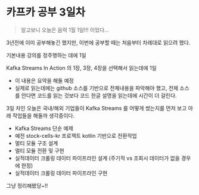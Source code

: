 # 카프카 공부 3일차

> 알고보니 오늘은 음력 1월 1일!!! 이었다...



3년전에 이미 공부해놓긴 했지만, 이번에 공부할 때는 처음부터 차례대로 읽으려 했다.

기본내용 강의를 정주행하는 데에 1일

Kafka Streams In Action 의 1장, 3장, 4장을 선택해서 읽는데에 1일

- 이 내용은 요약을 해둘 예정
- 실제로 읽는데에는 github 소스를 기반으로 전체내용을 파악해야 했고, 전체 소스를 안다면 코드를 읽는 것보다 코드 한글 설명을 읽는데에 시간이 더 걸린다.



3일 차인 오늘은 국내/해외 기업들이 Kafka Streams 를 어떻게 썼는지를 먼저 보고 아래 작업들을 해둘까 생각중이다.

- Kafka Streams 단순 예제
- 예전 stock-cells-kr 프로젝트 kotlin 기반으로 전환작업
- 멀티 모듈 구조 설계
- 멀티 모듈 전환 및 구현
- 실적데이터 크롤링 데이터 파이프라인 설계 (주기적 vs 조회시 데이터가 없을 경우에 한정)
- 실적데이터 크롤링 데이터 파이프라인 구현



그냥 정리해봤당\~!!







